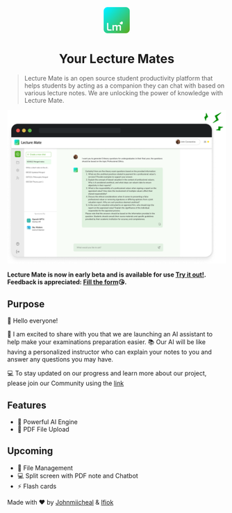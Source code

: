 <div align="center">
  <img src="./public/logo.png" alt="lecture mate logo" width="60px" />
  <h1>Your Lecture Mates</h1>
</div>

> Lecture Mate is an open source student productivity platform that helps students by acting as a companion they can chat with based on various lecture notes. We are unlocking the power of knowledge with Lecture Mate.

![Noodle Preview](https://github.com/johnmiicheal/lecturemate/blob/main/public/mock.png?raw=true)

**Lecture Mate is now in early beta and is available for use [Try it out!](https://lecturemate.vercel.app). <br/>
Feedback is appreciated: [Fill the form](https://forms.office.com/r/xw8mcYPXLp)😘.**

## Purpose

👋 Hello everyone!

🤖 I am excited to share with you that we are launching an AI assistant to help make your examinations preparation easier. 📚 Our AI will be like having a personalized instructor who can explain your notes to you and answer any questions you may have.

💻 To stay updated on our progress and learn more about our project, please join our Community using the [link](https://t.me/NEARCommunity)
## Features
- 🤖 Powerful AI Engine
- 📒 PDF File Upload

## Upcoming
- 📁 File Management
- 💻 Split screen with PDF note and Chatbot
- ⚡️ Flash cards
<!--

- 📒 Note taking
- 🗄️ Task Management
- ✅ Assignment grade calculator
- 📆 Timetable
- 📈 Insights
- 🧠 Mind maps

-->

Made with ❤ by [Johnmiicheal](https://github.com/Johnmiicheal) & [Ifiok](https://github.com/ifiokabasiudo)